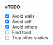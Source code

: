 #**TODO**
- [x] Avoid walls
- [x] Avoid self
- [x] Avoid others
- [ ] Find food
- [ ] Trap other snakes
